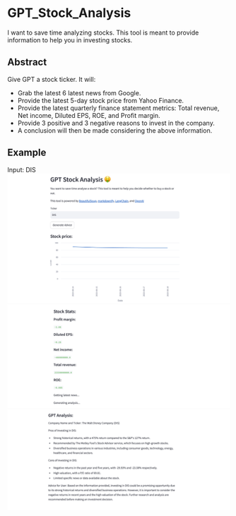 # GPT_Stock_Analysis
  I want to save time analyzing stocks.  This tool is meant to provide information to help you in investing stocks.            

## Abstract
Give GPT a stock ticker. 
It will: 
- Grab the latest 6 latest news from Google.
- Provide the latest 5-day stock price from Yahoo Finance.
- Provide the latest quarterly finance statement metrics: Total revenue, Net income, Diluted EPS, ROE, and Profit margin. 
- Provide 3 positive and 3 negative reasons to invest in the company.
- A conclusion will then be made considering the above information.  

## Example 
Input: DIS 
![Stock App](main.png)
![Stats App](stats.png)
![Sum App](conclude.png)





